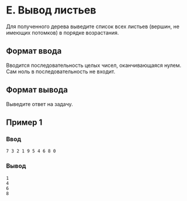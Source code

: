 # E. Вывод листьев

Для полученного дерева выведите список всех листьев (вершин, не имеющих потомков) в порядке возрастания.

## Формат ввода

Вводится последовательность целых чисел, оканчивающаяся нулем. Сам ноль в последовательность не входит.

## Формат вывода

Выведите ответ на задачу.

## Пример 1

### Ввод

    7 3 2 1 9 5 4 6 8 0

### Вывод

    1
    4
    6
    8
